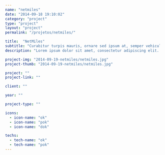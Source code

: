 ```yaml
---
name: "netmiles"
date: "2014-09-18 19:10:02"
category: "project"
type: "project"
layout: "project"
permalink: "/projetos/netmiles/"

title:  "NetMiles"
subtitle: "Curabitur turpis mauris, ornare sed ipsum at, semper vehicula sapien."
description: "Lorem ipsum dolor sit amet, consectetur adipiscing elit. Sed sit amet hendrerit erat. Ut tristique mauris orci, quis ornare felis cursus et. Donec dui leo, malesuada a tellus at, venenatis ultrices tortor. Sed adipiscing, mauris in interdum malesuada, elit elit facilisis eros, consequat dapibus ipsum orci vel nulla."

project-img: "2014-09-19-netmiles/netmiles.jpg"
project-thumb: "2014-09-19-netmiles/netmiles.jpg"

project: ""
project-link: ""

client: ""

year: ""

project-type: ""

icons:
  - icon-name: "ok"
  - icon-name: "pok"
  - icon-name: "dok"

techs:
  - tech-name: "ok"
  - tech-name: "pok"
---
```

